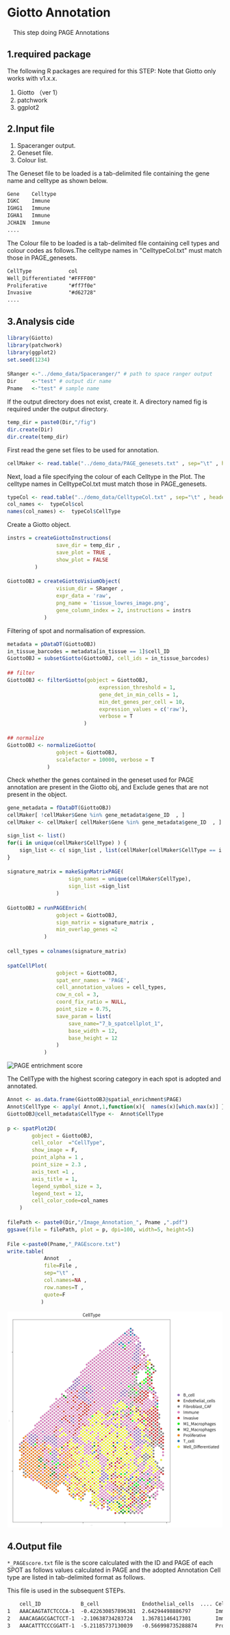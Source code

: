 # Giotto Annotation

　This step doing PAGE Annotations

## 1.required package

The following R packages are required for this STEP: Note that Giotto only works with v1.x.x.

1. Giotto （ver 1）
2. patchwork
3. ggplot2

## 2.Input file

1. Spaceranger output.
2. Geneset file.
3. Colour list.

The Geneset file to be loaded is a tab-delimited file containing the gene name and celltype as shown below.

``` txt:../demo_data/PAGE_genesets.txt
Gene    Celltype
IGKC    Immune
IGHG1   Immune
IGHA1   Immune
JCHAIN  Immune
....
```

The Colour file to be loaded is a tab-delimited file containing cell types and colour codes as follows.The celltype names in "CelltypeCol.txt" must match those in PAGE_genesets.

``` txt:../demo_data/CelltypeCol.txt
CellType            col
Well_Differentiated "#FFFF00"
Proliferative       "#ff7f0e"
Invasive            "#d62728"
....
```

## 3.Analysis cide

``` R:Giotto_analysis.r
library(Giotto)
library(patchwork)
library(ggplot2)
set.seed(1234)

SRanger <-"../demo_data/Spaceranger/" # path to space ranger output 
Dir     <-"test" # output dir name
Pname   <-"test" # sample name
```

If the output directory does not exist, create it.
A directory named fig is required under the output directory.

```　R:Giotto_analysis.r
temp_dir = paste0(Dir,"/fig")
dir.create(Dir)
dir.create(temp_dir)
```

First read the gene set files to be used for annotation.

```　R:Giotto_analysis.r
cellMaker <- read.table("../demo_data/PAGE_genesets.txt" , sep="\t" , header= T )
```

Next, load a file specifying the colour of each Celltype in the Plot.
The celltype names in CelltypeCol.txt must match those in PAGE_genesets.

```R:Giotto_analysis.r
typeCol <- read.table("../demo_data/CelltypeCol.txt" , sep="\t" , header= T )
col_names <-  typeCol$col
names(col_names) <-  typeCol$CellType
```

Create a Giotto object.

```　R:Giotto_analysis.r
instrs = createGiottoInstructions(
                save_dir = temp_dir ,
                save_plot = TRUE , 
                show_plot = FALSE
         )

GiottoOBJ = createGiottoVisiumObject(
                visium_dir = SRanger , 
                expr_data = 'raw',
                png_name = 'tissue_lowres_image.png',
                gene_column_index = 2, instructions = instrs
            )
```

Filtering of spot and normalisation of expression.

```　R:Giotto_analysis.r
metadata = pDataDT(GiottoOBJ)
in_tissue_barcodes = metadata[in_tissue == 1]$cell_ID
GiottoOBJ = subsetGiotto(GiottoOBJ, cell_ids = in_tissue_barcodes)

## filter
GiottoOBJ <- filterGiotto(gobject = GiottoOBJ,
                              expression_threshold = 1,
                              gene_det_in_min_cells = 1,
                              min_det_genes_per_cell = 10,
                              expression_values = c('raw'),
                              verbose = T
                         )

## normalize
GiottoOBJ <- normalizeGiotto(
                gobject = GiottoOBJ, 
                scalefactor = 10000, verbose = T
             )
```

Check whether the genes contained in the geneset used for PAGE annotation are present in the Giotto obj, and
Exclude genes that are not present in the object.

``` R:Giotto_analysis.r
gene_metadata = fDataDT(GiottoOBJ)
cellMaker[ !cellMaker$Gene %in% gene_metadata$gene_ID  , ]
cellMaker <- cellMaker[ cellMaker$Gene %in% gene_metadata$gene_ID  , ]
```

``` R:Giotto_analysis.r
sign_list <- list()
for(i in unique(cellMaker$CellType) ) {
    sign_list <- c( sign_list , list(cellMaker[cellMaker$CellType == i ,1 ] ))    
}

signature_matrix = makeSignMatrixPAGE(
                    sign_names = unique(cellMaker$CellType),
                    sign_list =sign_list
                )

GiottoOBJ = runPAGEEnrich(
                gobject = GiottoOBJ,
                sign_matrix = signature_matrix ,
                min_overlap_genes =2
            )

cell_types = colnames(signature_matrix)

spatCellPlot(
                gobject = GiottoOBJ,
                spat_enr_names = 'PAGE',
                cell_annotation_values = cell_types,
                cow_n_col = 3,
                coord_fix_ratio = NULL,
                point_size = 0.75,
                save_param = list(
                    save_name="7_b_spatcellplot_1",
                    base_width = 12,
                    base_height = 12
                )
            )
````

![PAGE entrichment score](./fig/PAGEresult.png)

The CellType with the highest scoring category in each spot is adopted and annotated.

``` R:Giotto_analysis.r
Annot <- as.data.frame(GiottoOBJ@spatial_enrichment$PAGE)
Annot$CellType <- apply( Annot,1,function(x){  names(x)[which.max(x)] })
GiottoOBJ@cell_metadata$CellType <-  Annot$CellType

p <- spatPlot2D(
        gobject = GiottoOBJ,
        cell_color  ="CellType",
        show_image = F,
        point_alpha = 1 ,
        point_size = 2.3 ,
        axis_text =1 ,
        axis_title = 1,
        legend_symbol_size = 3,
        legend_text = 12,
        cell_color_code=col_names
    )

filePath <- paste0(Dir,"/Image_Annotation_", Pname ,".pdf")
ggsave(file = filePath, plot = p, dpi=100, width=5, height=5)

File <-paste0(Pname,"_PAGEscore.txt") 
write.table( 
            Annot   ,
            file=File ,
            sep="\t" ,
            col.names=NA ,
            row.names=T ,
            quote=F
           )
```

![Annotation PAGE Max score](./fig/spatPlot2D.png)

## 4.Output file

`*_PAGEscore.txt` file is the score calculated with the ID and PAGE of each SPOT as follows
values calculated in PAGE and the adopted Annotation Cell type are listed in tab-delimited format as follows.

This file is used in the subsequent STEPs.

``` txt:_PAGEscore.txt
    cell_ID             B_cell              Endothelial_cells  .... CellType
1   AAACAAGTATCTCCCA-1  -0.422630857896381  2.64294498886797        Immune
2   AAACAGAGCGACTCCT-1  -2.10638734283724   1.36781146417301        Immune
3   AAACATTTCCCGGATT-1  -5.21185737130039   -0.566998735288874      Proliferative
```
